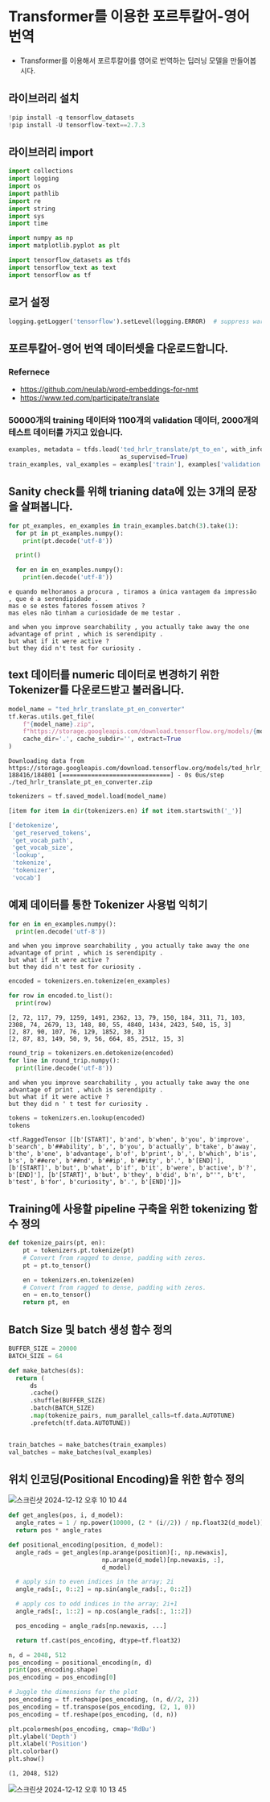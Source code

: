 # Transformer를 이용한 포르투칼어-영어번역

- Transformer를 이용해서 포르투칼어를 영어로 번역하는 딥러닝 모델을 만들어봅시다.

## 라이브러리 설치

```python
!pip install -q tensorflow_datasets
!pip install -U tensorflow-text==2.7.3
```

## 라이브러리 import

```python
import collections
import logging
import os
import pathlib
import re
import string
import sys
import time

import numpy as np
import matplotlib.pyplot as plt

import tensorflow_datasets as tfds
import tensorflow_text as text
import tensorflow as tf
```

## 로거 설정

```python
logging.getLogger('tensorflow').setLevel(logging.ERROR)  # suppress warnings
```

## 포르투칼어-영어 번역 데이터셋을 다운로드합니다.

### Refernece

- https://github.com/neulab/word-embeddings-for-nmt
- https://www.ted.com/participate/translate

### 50000개의 training 데이터와 1100개의 validation 데이터, 2000개의 테스트 데이터를 가지고 있습니다.

```python
examples, metadata = tfds.load('ted_hrlr_translate/pt_to_en', with_info=True,
                               as_supervised=True)
train_examples, val_examples = examples['train'], examples['validation']
```

## Sanity check를 위해 trianing data에 있는 3개의 문장을 살펴봅니다.

```python
for pt_examples, en_examples in train_examples.batch(3).take(1):
  for pt in pt_examples.numpy():
    print(pt.decode('utf-8'))

  print()

  for en in en_examples.numpy():
    print(en.decode('utf-8'))
```

```
e quando melhoramos a procura , tiramos a única vantagem da impressão , que é a serendipidade .
mas e se estes fatores fossem ativos ?
mas eles não tinham a curiosidade de me testar .

and when you improve searchability , you actually take away the one advantage of print , which is serendipity .
but what if it were active ?
but they did n't test for curiosity .
```

## text 데이터를 numeric 데이터로 변경하기 위한 Tokenizer를 다운로드받고 불러옵니다.

```python
model_name = "ted_hrlr_translate_pt_en_converter"
tf.keras.utils.get_file(
    f"{model_name}.zip",
    f"https://storage.googleapis.com/download.tensorflow.org/models/{model_name}.zip",
    cache_dir='.', cache_subdir='', extract=True
)
```

```
Downloading data from https://storage.googleapis.com/download.tensorflow.org/models/ted_hrlr_translate_pt_en_converter.zip
188416/184801 [==============================] - 0s 0us/step
./ted_hrlr_translate_pt_en_converter.zip
```

```python
tokenizers = tf.saved_model.load(model_name)
```

```python
[item for item in dir(tokenizers.en) if not item.startswith('_')]
```

```python
['detokenize',
 'get_reserved_tokens',
 'get_vocab_path',
 'get_vocab_size',
 'lookup',
 'tokenize',
 'tokenizer',
 'vocab']
```

## 예제 데이터를 통한 Tokenizer 사용법 익히기

```python
for en in en_examples.numpy():
  print(en.decode('utf-8'))
```

```
and when you improve searchability , you actually take away the one advantage of print , which is serendipity .
but what if it were active ?
but they did n't test for curiosity .
```

```python
encoded = tokenizers.en.tokenize(en_examples)

for row in encoded.to_list():
  print(row)
```

```
[2, 72, 117, 79, 1259, 1491, 2362, 13, 79, 150, 184, 311, 71, 103, 2308, 74, 2679, 13, 148, 80, 55, 4840, 1434, 2423, 540, 15, 3]
[2, 87, 90, 107, 76, 129, 1852, 30, 3]
[2, 87, 83, 149, 50, 9, 56, 664, 85, 2512, 15, 3]
```

```python
round_trip = tokenizers.en.detokenize(encoded)
for line in round_trip.numpy():
  print(line.decode('utf-8'))
```

```
and when you improve searchability , you actually take away the one advantage of print , which is serendipity .
but what if it were active ?
but they did n ' t test for curiosity .
```

```python
tokens = tokenizers.en.lookup(encoded)
tokens
```

```
<tf.RaggedTensor [[b'[START]', b'and', b'when', b'you', b'improve', b'search', b'##ability', b',', b'you', b'actually', b'take', b'away', b'the', b'one', b'advantage', b'of', b'print', b',', b'which', b'is', b's', b'##ere', b'##nd', b'##ip', b'##ity', b'.', b'[END]'], [b'[START]', b'but', b'what', b'if', b'it', b'were', b'active', b'?', b'[END]'], [b'[START]', b'but', b'they', b'did', b'n', b"'", b't', b'test', b'for', b'curiosity', b'.', b'[END]']]>
```

## Training에 사용할 pipeline 구축을 위한 tokenizing 함수 정의

```python
def tokenize_pairs(pt, en):
    pt = tokenizers.pt.tokenize(pt)
    # Convert from ragged to dense, padding with zeros.
    pt = pt.to_tensor()

    en = tokenizers.en.tokenize(en)
    # Convert from ragged to dense, padding with zeros.
    en = en.to_tensor()
    return pt, en
```

## Batch Size 및 batch 생성 함수 정의

```python
BUFFER_SIZE = 20000
BATCH_SIZE = 64
```

```python
def make_batches(ds):
  return (
      ds
      .cache()
      .shuffle(BUFFER_SIZE)
      .batch(BATCH_SIZE)
      .map(tokenize_pairs, num_parallel_calls=tf.data.AUTOTUNE)
      .prefetch(tf.data.AUTOTUNE))


train_batches = make_batches(train_examples)
val_batches = make_batches(val_examples)
```

## 위치 인코딩(Positional Encoding)을 위한 함수 정의

![스크린샷 2024-12-12 오후 10 10 44](https://github.com/user-attachments/assets/93434795-5215-4e2d-9392-08272afe0721)

```python
def get_angles(pos, i, d_model):
  angle_rates = 1 / np.power(10000, (2 * (i//2)) / np.float32(d_model))
  return pos * angle_rates
```

```python
def positional_encoding(position, d_model):
  angle_rads = get_angles(np.arange(position)[:, np.newaxis],
                          np.arange(d_model)[np.newaxis, :],
                          d_model)

  # apply sin to even indices in the array; 2i
  angle_rads[:, 0::2] = np.sin(angle_rads[:, 0::2])

  # apply cos to odd indices in the array; 2i+1
  angle_rads[:, 1::2] = np.cos(angle_rads[:, 1::2])

  pos_encoding = angle_rads[np.newaxis, ...]

  return tf.cast(pos_encoding, dtype=tf.float32)
```

```python
n, d = 2048, 512
pos_encoding = positional_encoding(n, d)
print(pos_encoding.shape)
pos_encoding = pos_encoding[0]

# Juggle the dimensions for the plot
pos_encoding = tf.reshape(pos_encoding, (n, d//2, 2))
pos_encoding = tf.transpose(pos_encoding, (2, 1, 0))
pos_encoding = tf.reshape(pos_encoding, (d, n))

plt.pcolormesh(pos_encoding, cmap='RdBu')
plt.ylabel('Depth')
plt.xlabel('Position')
plt.colorbar()
plt.show()
```

```
(1, 2048, 512)
```

![스크린샷 2024-12-12 오후 10 13 45](https://github.com/user-attachments/assets/66005b33-62ae-4767-9ae1-ebb40ec7a664)






